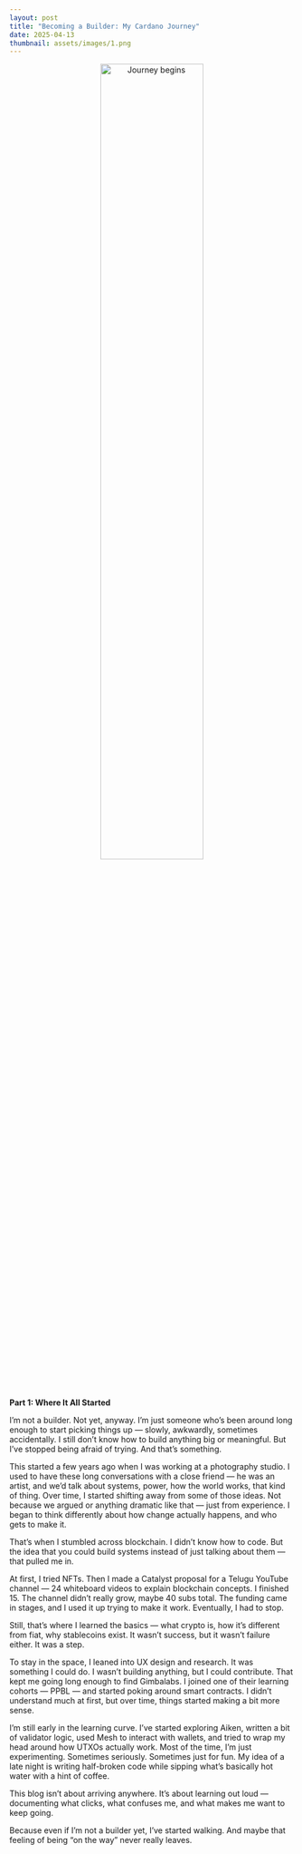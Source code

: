 ```yaml
---
layout: post
title: "Becoming a Builder: My Cardano Journey"
date: 2025-04-13
thumbnail: assets/images/1.png
---
```

<p align="center">
  <img src="/my-github-blog/assets/images/1.png" alt="Journey begins" width="60%">
</p>


**Part 1: Where It All Started**

I’m not a builder. Not yet, anyway. I’m just someone who’s been around long enough to start picking things up — slowly, awkwardly, sometimes accidentally. I still don’t know how to build anything big or meaningful. But I’ve stopped being afraid of trying. And that’s something.

This started a few years ago when I was working at a photography studio. I used to have these long conversations with a close friend — he was an artist, and we’d talk about systems, power, how the world works, that kind of thing. Over time, I started shifting away from some of those ideas. Not because we argued or anything dramatic like that — just from experience. I began to think differently about how change actually happens, and who gets to make it.

That’s when I stumbled across blockchain. I didn’t know how to code. But the idea that you could build systems instead of just talking about them — that pulled me in.

At first, I tried NFTs. Then I made a Catalyst proposal for a Telugu YouTube channel — 24 whiteboard videos to explain blockchain concepts. I finished 15. The channel didn’t really grow, maybe 40 subs total. The funding came in stages, and I used it up trying to make it work. Eventually, I had to stop.

Still, that’s where I learned the basics — what crypto is, how it’s different from fiat, why stablecoins exist. It wasn’t success, but it wasn’t failure either. It was a step.

To stay in the space, I leaned into UX design and research. It was something I could do. I wasn’t building anything, but I could contribute. That kept me going long enough to find Gimbalabs. I joined one of their learning cohorts — PPBL — and started poking around smart contracts. I didn’t understand much at first, but over time, things started making a bit more sense.

I’m still early in the learning curve. I’ve started exploring Aiken, written a bit of validator logic, used Mesh to interact with wallets, and tried to wrap my head around how UTXOs actually work. Most of the time, I’m just experimenting. Sometimes seriously. Sometimes just for fun. My idea of a late night is writing half-broken code while sipping what’s basically hot water with a hint of coffee.

This blog isn’t about arriving anywhere. It’s about learning out loud — documenting what clicks, what confuses me, and what makes me want to keep going.

Because even if I’m not a builder yet, I’ve started walking. And maybe that feeling of being “on the way” never really leaves.


